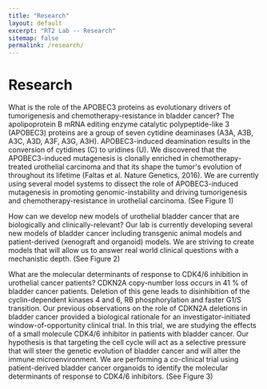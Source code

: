 ```yaml
---
title: "Research"
layout: default
excerpt: "RT2 Lab -- Research"
sitemap: false
permalink: /research/
---
```


# Research

What is the role of the APOBEC3 proteins as evolutionary drivers of tumorigenesis and chemotherapy-resistance in bladder cancer?
The apolipoprotein B mRNA editing enzyme catalytic polypeptide-like 3 (APOBEC3) proteins are a group of seven cytidine deaminases (A3A, A3B, A3C, A3D, A3F, A3G, A3H). APOBEC3-induced deamination results in the conversion of cytidines (C) to uridines (U). We discovered that the APOBEC3-induced mutagenesis is clonally enriched in chemotherapy-treated urothelial carcinoma and that its shape the tumor's evolution of throughout its lifetime (Faltas et al. Nature Genetics, 2016). We are currently using several model systems to dissect the role of APOBEC3-induced mutagenesis in promoting genomic-instability and driving tumorigenesis and chemotherapy-resistance in urothelial carcinoma. (See Figure 1)

How can we develop new models of urothelial bladder cancer that are biologically and clinically-relevant?
Our lab is currently developing several new models of bladder cancer including transgenic animal models and patient-derived (xenograft and organoid) models. We are striving to create models that will allow us to answer real world clinical questions with a mechanistic depth. (See Figure 2)

What are the molecular determinants of response to CDK4/6 inhibition in urothelial cancer patients?
CDKN2A copy-number loss occurs in 41 % of bladder cancer patients. Deletion of this gene leads to disinhibition of the cyclin-dependent kinases 4 and 6, RB phosphorylation and faster G1/S transition. Our previous observations on the role of CDKN2A deletions in bladder cancer provided a biological rationale for an investigator-initiated window-of-opportunity clinical trial. In this trial, we are studying the effects of a small molecule CDK4/6 inhibitor in patients with bladder cancer. Our hypothesis is that targeting the cell cycle will act as a selective pressure that will steer the genetic evolution of bladder cancer and will alter the immune microenvironment. We are performing a co-clinical trial using patient-derived bladder cancer organoids to identify the molecular determinants of response to CDK4/6 inhibitors. (See Figure 3)